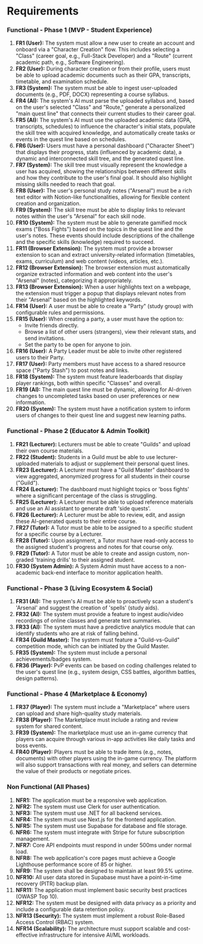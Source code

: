 # **Requirements**

### **Functional - Phase 1 (MVP - Student Experience)**

1.  **FR1 (User):** The system must allow a new user to create an account and onboard via a "Character Creation" flow. This includes selecting a "Class" (career goal, e.g., Full-Stack Developer) and a "Route" (current academic path, e.g., Software Engineering).
2.  **FR2 (User):** During character creation or from their profile, users must be able to upload academic documents such as their GPA, transcripts, timetable, and examination schedule.
3.  **FR3 (System):** The system must be able to ingest user-uploaded documents (e.g., PDF, DOCX) representing a course syllabus.
4.  **FR4 (AI):** The system's AI must parse the uploaded syllabus and, based on the user's selected "Class" and "Route," generate a personalized "main quest line" that connects their current studies to their career goal.
5.  **FR5 (AI):** The system's AI must use the uploaded academic data (GPA, transcripts, schedules) to influence the character's initial stats, populate the skill tree with acquired knowledge, and automatically create tasks or events in the quest line based on schedules.
6.  **FR6 (User):** Users must have a personal dashboard ("Character Sheet") that displays their progress, stats (influenced by academic data), a dynamic and interconnected skill tree, and the generated quest line.
7.  **FR7 (System):** The skill tree must visually represent the knowledge a user has acquired, showing the relationships between different skills and how they contribute to the user's final goal. It should also highlight missing skills needed to reach that goal.
8.  **FR8 (User):** The user's personal study notes ("Arsenal") must be a rich text editor with Notion-like functionalities, allowing for flexible content creation and organization.
9.  **FR9 (System):** The skill tree must be able to display links to relevant notes within the user's "Arsenal" for each skill node.
10. **FR10 (System):** The system must be able to generate gamified mock exams ("Boss Fights") based on the topics in the quest line and the user's notes. These events should include descriptions of the challenge and the specific skills (knowledge) required to succeed.
11. **FR11 (Browser Extension):** The system must provide a browser extension to scan and extract university-related information (timetables, exams, curriculum) and web content (videos, articles, etc.).
12. **FR12 (Browser Extension):** The browser extension must automatically organize extracted information and web content into the user's "Arsenal" (notes), categorizing it appropriately.
13. **FR13 (Browser Extension):** When a user highlights text on a webpage, the extension must trigger a popup that displays relevant notes from their "Arsenal" based on the highlighted keywords.
14. **FR14 (User):** A user must be able to create a "Party" (study group) with configurable rules and permissions.
15. **FR15 (User):** When creating a party, a user must have the option to:
    - Invite friends directly.
    - Browse a list of other users (strangers), view their relevant stats, and send invitations.
    - Set the party to be open for anyone to join.
16. **FR16 (User):** A Party Leader must be able to invite other registered users to their Party.
17. **FR17 (User):** Party members must have access to a shared resource space ("Party Stash") to post notes and links.
18. **FR18 (System):** The system must feature leaderboards that display player rankings, both within specific "Classes" and overall.
19. **FR19 (AI):** The main quest line must be dynamic, allowing for AI-driven changes to uncompleted tasks based on user preferences or new information.
20. **FR20 (System):** The system must have a notification system to inform users of changes to their quest line and suggest new learning paths.

### **Functional - Phase 2 (Educator & Admin Toolkit)**

1.  **FR21 (Lecturer):** Lecturers must be able to create "Guilds" and upload their own course materials.
2.  **FR22 (Student):** Students in a Guild must be able to use lecturer-uploaded materials to adjust or supplement their personal quest lines.
3.  **FR23 (Lecturer):** A Lecturer must have a "Guild Master" dashboard to view aggregated, anonymized progress for all students in their course ("Guild").
4.  **FR24 (Lecturer):** The dashboard must highlight topics or 'boss fights' where a significant percentage of the class is struggling.
5.  **FR25 (Lecturer):** A Lecturer must be able to upload reference materials and use an AI assistant to generate draft 'side quests'.
6.  **FR26 (Lecturer):** A Lecturer must be able to review, edit, and assign these AI-generated quests to their entire course.
7.  **FR27 (Tutor):** A Tutor must be able to be assigned to a specific student for a specific course by a Lecturer.
8.  **FR28 (Tutor):** Upon assignment, a Tutor must have read-only access to the assigned student's progress and notes for that course only.
9.  **FR29 (Tutor):** A Tutor must be able to create and assign custom, non-graded 'training drills' to their assigned student.
10. **FR30 (System Admin):** A System Admin must have access to a non-academic back-end interface to monitor application health.

### **Functional - Phase 3 (Living Ecosystem & Social)**

1.  **FR31 (AI):** The system's AI must be able to proactively scan a student's 'Arsenal' and suggest the creation of 'spells' (study aids).
2.  **FR32 (AI):** The system must provide a feature to ingest audio/video recordings of online classes and generate text summaries.
3.  **FR33 (AI):** The system must have a predictive analytics module that can identify students who are at risk of falling behind.
4.  **FR34 (Guild Master):** The system must feature a "Guild-vs-Guild" competition mode, which can be initiated by the Guild Master.
5.  **FR35 (System):** The system must include a personal achievements/badges system.
6.  **FR36 (Player):** PvP events can be based on coding challenges related to the user's quest line (e.g., system design, CSS battles, algorithm battles, design patterns).

### **Functional - Phase 4 (Marketplace & Economy)**

1.  **FR37 (Player):** The system must include a "Marketplace" where users can upload and share high-quality study materials.
2.  **FR38 (Player):** The Marketplace must include a rating and review system for shared content.
3.  **FR39 (System):** The marketplace must use an in-game currency that players can acquire through various in-app activities like daily tasks and boss events.
4.  **FR40 (Player):** Players must be able to trade items (e.g., notes, documents) with other players using the in-game currency. The platform will also support transactions with real money, and sellers can determine the value of their products or negotiate prices.

### **Non Functional (All Phases)**

1. **NFR1:** The application must be a responsive web application.
2. **NFR2:** The system must use Clerk for user authentication.
3. **NFR3:** The system must use .NET for all backend services.
4. **NFR4:** The system must use Next.js for the frontend application.
5. **NFR5:** The system must use Supabase for database and file storage.
6. **NFR6:** The system must integrate with Stripe for future subscription management.
7. **NFR7:** Core API endpoints must respond in under 500ms under normal load.
8. **NFR8:** The web application's core pages must achieve a Google Lighthouse performance score of 85 or higher.
9. **NFR9:** The system shall be designed to maintain at least 99.5% uptime.
10. **NFR10:** All user data stored in Supabase must have a point-in-time recovery (PITR) backup plan.
11. **NFR11:** The application must implement basic security best practices (OWASP Top 10).
12. **NFR12:** The system must be designed with data privacy as a priority and include a configurable data retention policy.
13. **NFR13 (Security):** The system must implement a robust Role-Based Access Control (RBAC) system.
14. **NFR14 (Scalability):** The architecture must support scalable and cost-effective infrastructure for intensive AI/ML workloads.